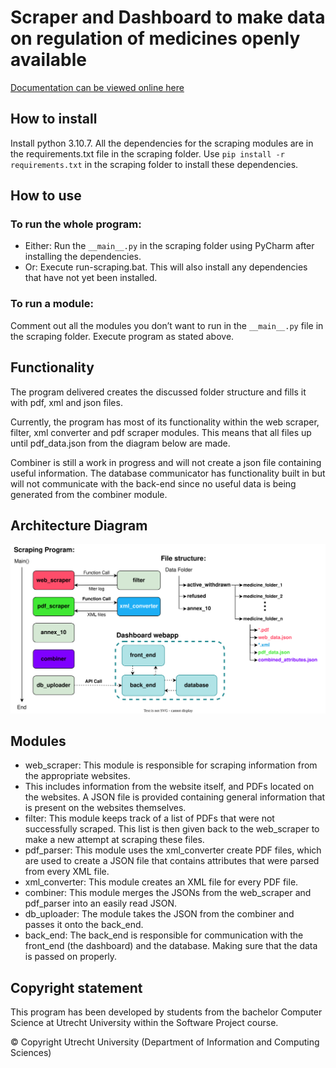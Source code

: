 # Scraper and Dashboard to make data on regulation of medicines openly available

[Documentation can be viewed online here](https://mediseeuu.github.io/MediSeeUU/)

## How to install

Install python 3.10.7.
All the dependencies for the scraping modules are in the requirements.txt file in the scraping folder. Use `pip install -r requirements.txt` in the scraping folder to install these dependencies.

## How to use

### To run the whole program:
- Either: Run the `__main__.py` in the scraping folder using PyCharm after installing the dependencies.
- Or: Execute run-scraping.bat. This will also install any dependencies that have not yet been installed.

### To run a module:
Comment out all the modules you don’t want to run in the `__main__.py` file in the scraping folder.
Execute program as stated above.

## Functionality

The program delivered creates the discussed folder structure and fills it with pdf, xml and json files.

Currently, the program has most of its functionality within the web scraper, filter, xml converter and pdf scraper
modules. This means that all files up until pdf_data.json from the diagram below are made. 

Combiner is still a work in progress and will not create a json file containing useful information.
The database communicator has functionality built in but will not communicate with the back-end 
since no useful data is being generated from the combiner module.

## Architecture Diagram

![alt text](docs/architecture_diagram.svg "Architecture Diagram")

## Modules

- web_scraper: This module is responsible for scraping information from the appropriate websites. 
- This includes information from the website itself, and PDFs located on the websites. A JSON file is provided containing general information that is present on the websites themselves.
- filter: This module keeps track of a list of PDFs that were not successfully scraped. This list is then given back to the web_scraper to make a new attempt at scraping these files.
- pdf_parser: This module uses the xml_converter create PDF files, which are used to create a JSON file that contains attributes that were parsed from every XML file.
- xml_converter: This module creates an XML file for every PDF file.
- combiner: This module merges the JSONs from the web_scraper and pdf_parser into an easily read JSON. 
- db_uploader: The module takes the JSON from the combiner and passes it onto the back_end.
- back_end: The back_end is responsible for communication with the front_end (the dashboard) and the database. Making sure that the data is passed on properly.

## Copyright statement

This program has been developed by students from the bachelor Computer Science at Utrecht University within the Software Project course.

© Copyright Utrecht University (Department of Information and Computing Sciences)
